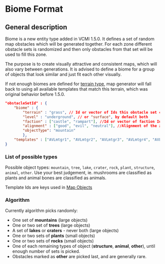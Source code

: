 # Biome Format

## General description

Biome is a new entity type added in VCMI 1.5.0. It defines a set of random map obstacles which will be generated together. For each zone different obstacle sets is randomized and then only obstacles from that set will be used to fill this zone.

The purpose is to create visually attractive and consistent maps, which will also vary between generations. It is advised to define a biome for a group of objects that look similar and just fit each other visually.

If not enough biomes are defined for [terrain type](Terrain_Format.md), map generator will fall back to using all available templates that match this terrain, which was original behavior before 1.5.0.

``` json
"obstacleSetId" : {
	"biome" : {
		"terrain" : "grass", // Id or vector of Ids this obstacle set can spawn at
		"level" : "underground", // or "surface", by default both
		"faction" : ["castle", "rampart"], //Id or vector of faction Ids. Set will only be used if zone belongs to this faction
		"alignment" : ["good", "evil", "neutral"], //Alignment of the zone. Set will only be used if zone has this alignment
		"objectType": "mountain"
		},
	"templates" : ["AVLmtgr1", "AVLmtgr2", "AVLmtgr3", "AVLmtgr4", "AVLmtgr5", "AVLmtgr6"] // List of template Ids taken from original game files, or from mods
}
```

### List of possible types

Possible object types: `mountain`, `tree`, `lake`, `crater`, `rock`, `plant`, `structure`, `animal`, `other`. Use your best judgement, ie. mushrooms are classified as plants and animal bones are classified as animals.

Template Ids are keys used in [Map Objects](../Map_Object_Format.md)

### Algorithm

Currently algorithm picks randomly:

- One set of **mountains** (large objects)
- One or two set of **trees** (large objects)
- A set of **lakes** or **craters** - never both (large objects)
- One or two sets of **plants** (small objects)
- One or two sets of **rocks** (small objects)
- One of each remaining types of object (**structure**, **animal**, **other**), until enough number of sets is picked.
- Obstacles marked as **other** are picked last, and are generally rare.


